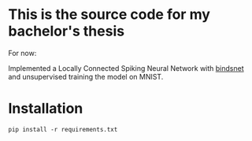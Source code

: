 # This is the source code for my bachelor's thesis

For now:

Implemented a Locally Connected Spiking Neural Network with [bindsnet](https://github.com/Hananel-Hazan/bindsnet) and unsupervised training the model on MNIST.

# Installation

```
pip install -r requirements.txt
```


